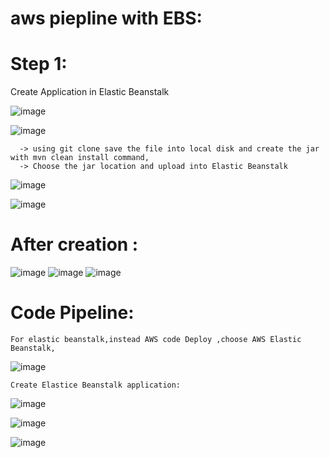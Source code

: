 # aws piepline with EBS:

# Step 1:
  Create Application in Elastic Beanstalk

![image](https://user-images.githubusercontent.com/54719289/110854734-65a9af00-82db-11eb-8f56-be0c9a43a4d5.png)

![image](https://user-images.githubusercontent.com/54719289/110854954-b3beb280-82db-11eb-8f2d-3ce41e57a2da.png)

      -> using git clone save the file into local disk and create the jar with mvn clean install command,
      -> Choose the jar location and upload into Elastic Beanstalk
      
 ![image](https://user-images.githubusercontent.com/54719289/110856753-0b5e1d80-82de-11eb-8721-b24f69aa81b8.png)

![image](https://user-images.githubusercontent.com/54719289/110856934-44968d80-82de-11eb-8be4-2f744444289d.png)


# After creation :

![image](https://user-images.githubusercontent.com/54719289/110858978-c1c30200-82e0-11eb-8669-09e1a97205fc.png)
![image](https://user-images.githubusercontent.com/54719289/110859035-d3a4a500-82e0-11eb-9c36-35f539aead70.png)
![image](https://user-images.githubusercontent.com/54719289/110859113-f46cfa80-82e0-11eb-896f-b1caab719d70.png)


# Code Pipeline:

    For elastic beanstalk,instead AWS code Deploy ,choose AWS Elastic Beanstalk,
    
![image](https://user-images.githubusercontent.com/54719289/110929939-89f2a380-834e-11eb-9614-547af99184df.png)
    
    Create Elastice Beanstalk application:
    
![image](https://user-images.githubusercontent.com/54719289/110932856-076be300-8352-11eb-81cb-61abcaac1f41.png)

![image](https://user-images.githubusercontent.com/54719289/110932932-1ce10d00-8352-11eb-918f-3ca8980c9831.png)

![image](https://user-images.githubusercontent.com/54719289/110934066-90374e80-8353-11eb-8697-8f76d257d4d6.png)



